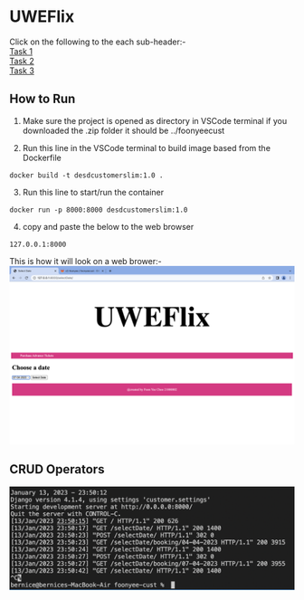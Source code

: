 # UWEFlix

Click on the following to the each sub-header:-  
[Task 1](#how-to-run)<br />
[Task 2](#crum-operators)<br />
[Task 3](#task-3)<br />

## How to Run
1) Make sure the project is opened as directory in VSCode terminal
if you downloaded the .zip folder it should be ../foonyeecust

2) Run this line in the VSCode terminal to build image based from the Dockerfile
```
docker build -t desdcustomerslim:1.0 .
``` 

3) Run this line to start/run the container
```
docker run -p 8000:8000 desdcustomerslim:1.0
```

4) copy and paste the below to the web browser
```
127.0.0.1:8000
```
This is how it will look on a web brower:-
![taskone](images/foonyeecust.png)

## CRUD Operators
![taskone](images/sc.png)
